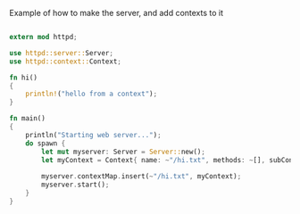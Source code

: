 Example of how to make the server, and add contexts to it

```Rust

extern mod httpd;

use httpd::server::Server;
use httpd::context::Context;

fn hi()
{
	println!("hello from a context");
}

fn main()
{
	println("Starting web server...");
	do spawn {
		let mut myserver: Server = Server::new();
		let myContext = Context{ name: ~"/hi.txt", methods: ~[], subContexts: ~[], action: hi};
	
		myserver.contextMap.insert(~"/hi.txt", myContext);
		myserver.start();
	}
}

```
